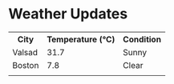# Weather Updates

<!-- WEATHER-UPDATE-START -->
<table><tr><th>City</th><th>Temperature (°C)</th><th>Condition</th></tr><tr><td>Valsad</td><td>31.7</td><td>Sunny</td></tr><tr><td>Boston</td><td>7.8</td><td>Clear</td></tr><tr><td></td><td></td><td></td></tr></table>
<!-- WEATHER-UPDATE-END -->
